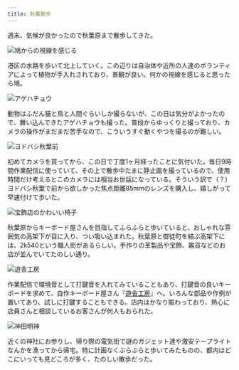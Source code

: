 ```yaml
---
title: 秋葉散歩
---
```

週末、気候が良かったので秋葉原まで散歩してきた。

![](https://lh5.googleusercontent.com/rJ9XL_AKstbQdHlscU0JE9ZbT0ClTOVQLBoz1PdOdqXD9a-pbn9FzL26F-ufhdtBeqMY1H71D8LtokOKDLy2uKi0Tkx1hj1WBuwyJSo97BqyUU7cIEoEOaqWiHmpV5xPVgxrfZiCc_bIyyJBbDRfgfnJToCPgomp8vpbs2gbekwXAzK3atezTI9vy6tLrA "鳩からの視線を感じる")

港区の水路を歩いて北上していく。この辺りは自治体や近所の人達のボランティアによって植物が手入れされており、景観が良い。何かの視線を感じると思ったら鳩。

![](https://lh5.googleusercontent.com/uRT1tpua-CIoAy7vVi3bMQfOuxlUfExCB-RB-JovRQZSD2RNYvd7U3BQuemvxVckLYgFi_YPuhJEeY4rvfBVMmafGWF06MY2H0QnUZ94UdWTMShIUJPT3XKPyXo9XI3FUDiH4r7Y90mQl0QQMy1D8a6LgNbGyJPqRW_E4drzMWmMYq-rn-RRtHoAYpfIvw "アゲハチョウ")

動物はふだん猫と鳥と人間ぐらいしか撮らないが、この日は気分がよかったので、舞い込んできたアゲハチョウも撮った。普段からゆっくりと撮っており、カメラの操作がまだまだ苦手なので、こういうすぐ動くやつを撮るのが難しい。

![](https://lh5.googleusercontent.com/ML87U8oJ6AUwVIbz8Gvu5XLtZ5ObM-Fpz8oWatjFVBpQ-XcJbj76SX7kOsX6P57sJnIevCX-zK0oyUjkSjpz4Uyy6j5WJ7WEHbQ9ixXCV1zVK-xg1xoT8lxCq52kDyXBiBF-Qc5U_wP4nVL-V1BZ6vQ9hHHsNqfZx_J4POP577-PmVZ_sCQv1j93bB93mw "ヨドバシ秋葉前")

初めてカメラを買ってから、この日で丁度1ヶ月経ったことに気付いた。毎日9時間作業配信に使っていて、その上で散歩中たまに静止画を撮っているので、使用時間だけ考えるとこのカメラには相当お世話になっている。そういう訳で（？）ヨドバシ秋葉で前から欲しかった焦点距離85mmのレンズを購入し、嬉しがって早速付けて歩いた。

![](https://lh3.googleusercontent.com/pjT4WVuDVbnUP5Zuj1ZQyi0CsBtgtEC1Wyt3T9JldMKEppQu7D58QJWAqjjoZbrfvLuYmcnKjBi-gO83c4i7cFKldzJgRv0rsS2vx4w4Jr2mf3gPZbR2DR8GHxp2gqW7pzOUlMufVSp3i1xM5oxmB_eiMxMp5HTTQRSubVsSLihhHY8-tN6RUEhRo7wnPg "宝飾店のかわいい椅子")

秋葉原からキーボード屋さんを目指してふらふらと歩いていると、おしゃれな雰囲気の高架下が目に入り、つい吸い込まれた。秋葉原と御徒町を結ぶ高架下には、2k540という職人街があるらしい。手作りの革製品や宝飾、雑貨などのお店が並んでいてたのしい通り。

![](https://lh6.googleusercontent.com/NrYQqnVwqiM4Bew-ulZlw-EFncH-wpPsYCp_LhxOb1Hmw_lrFhVWIqiOP-r3f_LubLGjIIENfAeMYgMOfQD26J6Lsu6NyXPFCXRxnw62dxaosWq2od7dvTsyAZ7mqn-xmzXmNZeToqspo2q8hOYGRkxK9srnx_FiL2Kzx199UTqRX1JIYHea4fx1scbRUg "遊舎工房")

作業配信で環境音として打鍵音を入れてみていることもあり、打鍵音の良いキーボードを求めて、自作キーボード屋さん『[遊舎工房](https://yushakobo.jp/)』へ。いろんな部品や作例が置いてあり、試しに打鍵することもできる。店内はかなり賑わっており、熱心に店員さんと相談しているお客さんが何人もおられた。

![](https://lh3.googleusercontent.com/DKwx7DM0slIFwnzkMMUjrGekG6HLplTg_PQpTR_uUjRgT6JPOGQARxqwK0vagjapi8mfmB6UHhV_cbnR-bQviaw3titdnqEZVwXRfbqKjTjPWLGFjcP2NcDa7t9fSWN8UMiCI5GGNSEo9-i-ntbeO0SB7qCaiNWJl-RJnKTw_hRYD7Uk9nMIYPzUjH7L4Q "神田明神")

近くの神社にお参りし、帰り際の電気街で謎のガジェット達や激安テープライトなんかを漁ってから帰宅。特に計画なくぶらぶらと歩いてみたものの、都内はどこにいっても見どころが多く、たのしい散歩だった。

